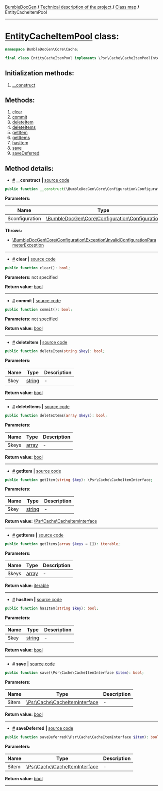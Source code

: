 <!-- {% raw %} -->
<embed> <a href="/docs/README.md">BumbleDocGen</a> <b>/</b> <a href="/docs/tech/readme.md">Technical description of the project</a> <b>/</b> <a href="/docs/tech/map.md">Class map</a> <b>/</b> EntityCacheItemPool<hr> </embed>

<h1>
    <a href="https://github.com/bumble-tech/bumble-doc-gen/blob/master/src/Core/Cache/EntityCacheItemPool.php#L13">EntityCacheItemPool</a> class:
</h1>





```php
namespace BumbleDocGen\Core\Cache;

final class EntityCacheItemPool implements \Psr\Cache\CacheItemPoolInterface
```








<h2>Initialization methods:</h2>

<ol>
<li>
    <a href="#m-construct">__construct</a>
    </li>
</ol>

<h2>Methods:</h2>

<ol>
<li>
    <a href="#mclear">clear</a>
    </li>
<li>
    <a href="#mcommit">commit</a>
    </li>
<li>
    <a href="#mdeleteitem">deleteItem</a>
    </li>
<li>
    <a href="#mdeleteitems">deleteItems</a>
    </li>
<li>
    <a href="#mgetitem">getItem</a>
    </li>
<li>
    <a href="#mgetitems">getItems</a>
    </li>
<li>
    <a href="#mhasitem">hasItem</a>
    </li>
<li>
    <a href="#msave">save</a>
    </li>
<li>
    <a href="#msavedeferred">saveDeferred</a>
    </li>
</ol>







<h2>Method details:</h2>

<div class='method_description-block'>

<ul>
<li><a name="m-construct" href="#m-construct">#</a>
 <b>__construct</b>
    <b>|</b> <a href="https://github.com/bumble-tech/bumble-doc-gen/blob/master/src/Core/Cache/EntityCacheItemPool.php#L20">source code</a></li>
</ul>

```php
public function __construct(\BumbleDocGen\Core\Configuration\Configuration $configuration);
```



<b>Parameters:</b>

<table>
    <thead>
    <tr>
        <th>Name</th>
        <th>Type</th>
        <th>Description</th>
    </tr>
    </thead>
    <tbody>
            <tr>
            <td>$configuration</td>
            <td><a href='https://github.com/bumble-tech/bumble-doc-gen/blob/master/src/Core/Configuration/Configuration.php'>\BumbleDocGen\Core\Configuration\Configuration</a></td>
            <td>-</td>
        </tr>
        </tbody>
</table>



<b>Throws:</b>
<ul>
<li>
    <a href="/docs/tech/classes/InvalidConfigurationParameterException_2.md">\BumbleDocGen\Core\Configuration\Exception\InvalidConfigurationParameterException</a></li>

</ul>

</div>
<hr>
<div class='method_description-block'>

<ul>
<li><a name="mclear" href="#mclear">#</a>
 <b>clear</b>
    <b>|</b> <a href="https://github.com/bumble-tech/bumble-doc-gen/blob/master/src/Core/Cache/EntityCacheItemPool.php#L46">source code</a></li>
</ul>

```php
public function clear(): bool;
```



<b>Parameters:</b> not specified

<b>Return value:</b> <a href='https://www.php.net/manual/en/language.types.boolean.php'>bool</a>


</div>
<hr>
<div class='method_description-block'>

<ul>
<li><a name="mcommit" href="#mcommit">#</a>
 <b>commit</b>
    <b>|</b> <a href="https://github.com/bumble-tech/bumble-doc-gen/blob/master/src/Core/Cache/EntityCacheItemPool.php#L71">source code</a></li>
</ul>

```php
public function commit(): bool;
```



<b>Parameters:</b> not specified

<b>Return value:</b> <a href='https://www.php.net/manual/en/language.types.boolean.php'>bool</a>


</div>
<hr>
<div class='method_description-block'>

<ul>
<li><a name="mdeleteitem" href="#mdeleteitem">#</a>
 <b>deleteItem</b>
    <b>|</b> <a href="https://github.com/bumble-tech/bumble-doc-gen/blob/master/src/Core/Cache/EntityCacheItemPool.php#L51">source code</a></li>
</ul>

```php
public function deleteItem(string $key): bool;
```



<b>Parameters:</b>

<table>
    <thead>
    <tr>
        <th>Name</th>
        <th>Type</th>
        <th>Description</th>
    </tr>
    </thead>
    <tbody>
            <tr>
            <td>$key</td>
            <td><a href='https://www.php.net/manual/en/language.types.string.php'>string</a></td>
            <td>-</td>
        </tr>
        </tbody>
</table>

<b>Return value:</b> <a href='https://www.php.net/manual/en/language.types.boolean.php'>bool</a>


</div>
<hr>
<div class='method_description-block'>

<ul>
<li><a name="mdeleteitems" href="#mdeleteitems">#</a>
 <b>deleteItems</b>
    <b>|</b> <a href="https://github.com/bumble-tech/bumble-doc-gen/blob/master/src/Core/Cache/EntityCacheItemPool.php#L56">source code</a></li>
</ul>

```php
public function deleteItems(array $keys): bool;
```



<b>Parameters:</b>

<table>
    <thead>
    <tr>
        <th>Name</th>
        <th>Type</th>
        <th>Description</th>
    </tr>
    </thead>
    <tbody>
            <tr>
            <td>$keys</td>
            <td><a href='https://www.php.net/manual/en/language.types.array.php'>array</a></td>
            <td>-</td>
        </tr>
        </tbody>
</table>

<b>Return value:</b> <a href='https://www.php.net/manual/en/language.types.boolean.php'>bool</a>


</div>
<hr>
<div class='method_description-block'>

<ul>
<li><a name="mgetitem" href="#mgetitem">#</a>
 <b>getItem</b>
    <b>|</b> <a href="https://github.com/bumble-tech/bumble-doc-gen/blob/master/src/Core/Cache/EntityCacheItemPool.php#L31">source code</a></li>
</ul>

```php
public function getItem(string $key): \Psr\Cache\CacheItemInterface;
```



<b>Parameters:</b>

<table>
    <thead>
    <tr>
        <th>Name</th>
        <th>Type</th>
        <th>Description</th>
    </tr>
    </thead>
    <tbody>
            <tr>
            <td>$key</td>
            <td><a href='https://www.php.net/manual/en/language.types.string.php'>string</a></td>
            <td>-</td>
        </tr>
        </tbody>
</table>

<b>Return value:</b> <a href='https://github.com/php-fig/cache/blob/master/src/CacheItemInterface.php'>\Psr\Cache\CacheItemInterface</a>


</div>
<hr>
<div class='method_description-block'>

<ul>
<li><a name="mgetitems" href="#mgetitems">#</a>
 <b>getItems</b>
    <b>|</b> <a href="https://github.com/bumble-tech/bumble-doc-gen/blob/master/src/Core/Cache/EntityCacheItemPool.php#L36">source code</a></li>
</ul>

```php
public function getItems(array $keys = []): iterable;
```



<b>Parameters:</b>

<table>
    <thead>
    <tr>
        <th>Name</th>
        <th>Type</th>
        <th>Description</th>
    </tr>
    </thead>
    <tbody>
            <tr>
            <td>$keys</td>
            <td><a href='https://www.php.net/manual/en/language.types.array.php'>array</a></td>
            <td>-</td>
        </tr>
        </tbody>
</table>

<b>Return value:</b> <a href='https://www.php.net/manual/en/language.types.iterable.php'>iterable</a>


</div>
<hr>
<div class='method_description-block'>

<ul>
<li><a name="mhasitem" href="#mhasitem">#</a>
 <b>hasItem</b>
    <b>|</b> <a href="https://github.com/bumble-tech/bumble-doc-gen/blob/master/src/Core/Cache/EntityCacheItemPool.php#L41">source code</a></li>
</ul>

```php
public function hasItem(string $key): bool;
```



<b>Parameters:</b>

<table>
    <thead>
    <tr>
        <th>Name</th>
        <th>Type</th>
        <th>Description</th>
    </tr>
    </thead>
    <tbody>
            <tr>
            <td>$key</td>
            <td><a href='https://www.php.net/manual/en/language.types.string.php'>string</a></td>
            <td>-</td>
        </tr>
        </tbody>
</table>

<b>Return value:</b> <a href='https://www.php.net/manual/en/language.types.boolean.php'>bool</a>


</div>
<hr>
<div class='method_description-block'>

<ul>
<li><a name="msave" href="#msave">#</a>
 <b>save</b>
    <b>|</b> <a href="https://github.com/bumble-tech/bumble-doc-gen/blob/master/src/Core/Cache/EntityCacheItemPool.php#L61">source code</a></li>
</ul>

```php
public function save(\Psr\Cache\CacheItemInterface $item): bool;
```



<b>Parameters:</b>

<table>
    <thead>
    <tr>
        <th>Name</th>
        <th>Type</th>
        <th>Description</th>
    </tr>
    </thead>
    <tbody>
            <tr>
            <td>$item</td>
            <td><a href='https://github.com/php-fig/cache/blob/master/src/CacheItemInterface.php'>\Psr\Cache\CacheItemInterface</a></td>
            <td>-</td>
        </tr>
        </tbody>
</table>

<b>Return value:</b> <a href='https://www.php.net/manual/en/language.types.boolean.php'>bool</a>


</div>
<hr>
<div class='method_description-block'>

<ul>
<li><a name="msavedeferred" href="#msavedeferred">#</a>
 <b>saveDeferred</b>
    <b>|</b> <a href="https://github.com/bumble-tech/bumble-doc-gen/blob/master/src/Core/Cache/EntityCacheItemPool.php#L66">source code</a></li>
</ul>

```php
public function saveDeferred(\Psr\Cache\CacheItemInterface $item): bool;
```



<b>Parameters:</b>

<table>
    <thead>
    <tr>
        <th>Name</th>
        <th>Type</th>
        <th>Description</th>
    </tr>
    </thead>
    <tbody>
            <tr>
            <td>$item</td>
            <td><a href='https://github.com/php-fig/cache/blob/master/src/CacheItemInterface.php'>\Psr\Cache\CacheItemInterface</a></td>
            <td>-</td>
        </tr>
        </tbody>
</table>

<b>Return value:</b> <a href='https://www.php.net/manual/en/language.types.boolean.php'>bool</a>


</div>
<hr>

<!-- {% endraw %} -->